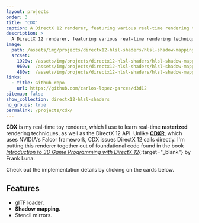 ```yaml
---
layout: projects
order: 3
title: 'CDX'
caption: A DirectX 12 renderer, featuring various real-time rendering techniques.
description: >
  A DirectX 12 renderer, featuring various real-time rendering techniques.
image: 
  path: /assets/img/projects/directx12-hlsl-shaders/hlsl-shadow-mapping.png
  srcset: 
    1920w: /assets/img/projects/directx12-hlsl-shaders/hlsl-shadow-mapping.png
    960w:  /assets/img/projects/directx12-hlsl-shaders/hlsl-shadow-mapping.png
    480w:  /assets/img/projects/directx12-hlsl-shaders/hlsl-shadow-mapping.png
links:
  - title: Github repo
    url: https://github.com/carlos-lopez-garces/d3d12
sitemap: false
show_collection: directx12-hlsl-shaders
no_groups: true
permalink: /projects/cdx/
---
```


**CDX** is my real-time toy renderer, which I use to learn real-time **rasterized** rendering techniques, as well as the DirectX 12 API. Unlike [**CDXR**](/_projects/cdxr), which uses NVIDIA's Falcor framework, CDX issues DirectX 12 calls directly. I'm putting this renderer together out of foundational code found in the book [*Introduction to 3D Game Programming with DirectX 12*](https://www.d3dcoder.net/d3d12.htm){:target="_blank"} by Frank Luna.

Check out the implementation details by clicking on the cards below.

## Features

- glTF loader.
- **Shadow mapping.** 
- Stencil mirrors.